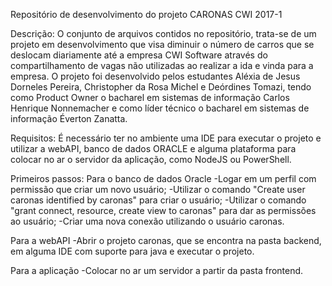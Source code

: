 Repositório de desenvolvimento do projeto CARONAS CWI 2017-1

Descrição:
O conjunto de arquivos contidos no repositório, trata-se de um projeto em desenvolvimento que visa diminuir o número de carros que se deslocam diariamente até a empresa CWI Software através do compartilhamento de vagas não utilizadas ao realizar a ida e vinda para a empresa.
O projeto foi desenvolvido pelos estudantes Aléxia de Jesus Dorneles Pereira, Christopher da Rosa Michel e Deórdines Tomazi, tendo como Product Owner o bacharel em sistemas de informação Carlos Henrique Nonnemacher e como líder técnico o bacharel em sistemas de informação Éverton Zanatta.

Requisitos:
É necessário ter no ambiente uma IDE para executar o projeto e utilizar a webAPI, banco de dados ORACLE e alguma plataforma para colocar no ar o servidor da aplicação, como NodeJS ou PowerShell.

Primeiros passos:
Para o banco de dados Oracle
-Logar em um perfil com permissão que criar um novo usuário;
-Utilizar o comando "Create user caronas identified by caronas" para criar o usuário;
-Utilizar o comando "grant connect, resource, create view to caronas" para dar as permissões ao usuário;
-Criar uma nova conexão utilizando o usuário caronas.

Para a webAPI
-Abrir o projeto caronas, que se encontra na pasta backend, em alguma IDE com suporte para java e executar o projeto.

Para a aplicação
-Colocar no ar um servidor a partir da pasta frontend.
